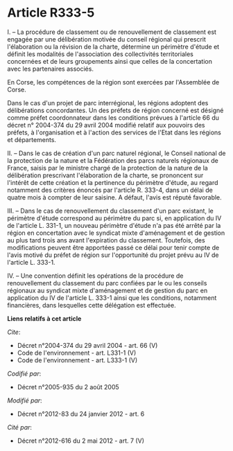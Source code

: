 # Article R333-5

I. – La procédure de classement ou de renouvellement de classement est engagée par une délibération motivée du conseil
régional qui prescrit l'élaboration ou la révision de la charte, détermine un périmètre d'étude et définit les modalités de
l'association des collectivités territoriales concernées et de leurs groupements ainsi que celles de la concertation avec les
partenaires associés. 

En Corse, les compétences de la région sont exercées par l'Assemblée de Corse. 

Dans le cas d'un projet de parc interrégional, les régions adoptent des délibérations concordantes. Un des préfets de région
concerné est désigné comme préfet coordonnateur dans les conditions prévues à l'article 66 du décret n° 2004-374 du 29 avril
2004 modifié relatif aux pouvoirs des préfets, à l'organisation et à l'action des services de l'Etat dans les régions et
départements. 

II. – Dans le cas de création d'un parc naturel régional, le Conseil national de la protection de la nature et la Fédération
des parcs naturels régionaux de France, saisis par le ministre chargé de la protection de la nature de la délibération
prescrivant l'élaboration de la charte, se prononcent sur l'intérêt de cette création et la pertinence du périmètre d'étude,
au regard notamment des critères énoncés par l'article R. 333-4, dans un délai de quatre mois à compter de leur saisine. A
défaut, l'avis est réputé favorable. 

III. – Dans le cas de renouvellement du classement d'un parc existant, le périmètre d'étude correspond au périmètre du parc
si, en application du IV de l'article L. 331-1, un nouveau périmètre d'étude n'a pas été arrêté par la région en concertation
avec le syndicat mixte d'aménagement et de gestion au plus tard trois ans avant l'expiration du classement. Toutefois, des
modifications peuvent être apportées passé ce délai pour tenir compte de l'avis motivé du préfet de région sur l'opportunité
du projet prévu au IV de l'article L. 333-1. 

IV. – Une convention définit les opérations de la procédure de renouvellement du classement du parc confiées par le ou les
conseils régionaux au syndicat mixte d'aménagement et de gestion du parc en application du IV de l'article L. 333-1 ainsi que
les conditions, notamment financières, dans lesquelles cette délégation est effectuée.

**Liens relatifs à cet article**

_Cite_:

  - Décret n°2004-374 du 29 avril 2004 - art. 66 (V)
  - Code de l'environnement - art. L331-1 (V)
  - Code de l'environnement - art. L333-1 (V)

_Codifié par_:

  - Décret n°2005-935 du 2 août 2005

_Modifié par_:

  - Décret n°2012-83 du 24 janvier 2012 - art. 6

_Cité par_:

  - Décret n°2012-616 du 2 mai 2012 - art. 7 (V)
